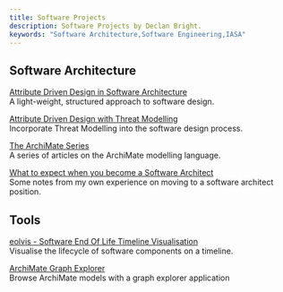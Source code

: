 ```yaml
---
title: Software Projects
description: Software Projects by Declan Bright.
keywords: "Software Architecture,Software Engineering,IASA"
---
```


## Software Architecture

[Attribute Driven Design in Software Architecture](/software-architecture-attribute-driven-design/) \
A light-weight, structured approach to software design.

[Attribute Driven Design with Threat Modelling](/software-architecture-attribute-driven-design-threat-modelling/) \
Incorporate Threat Modelling into the software design process.

[The ArchiMate Series](/archimate-series/) \
A series of articles on the ArchiMate modelling language.

[What to expect when you become a Software Architect](/what-to-expect-when-you-become-a-software-architect/) \
Some notes from my own experience on moving to a software architect position.

## Tools

[eolvis - Software End Of Life Timeline Visualisation](/eolvis/) \
Visualise the lifecycle of software components on a timeline.

[ArchiMate Graph Explorer](/archimate-graph-explorer/) \
Browse ArchiMate models with a graph explorer application